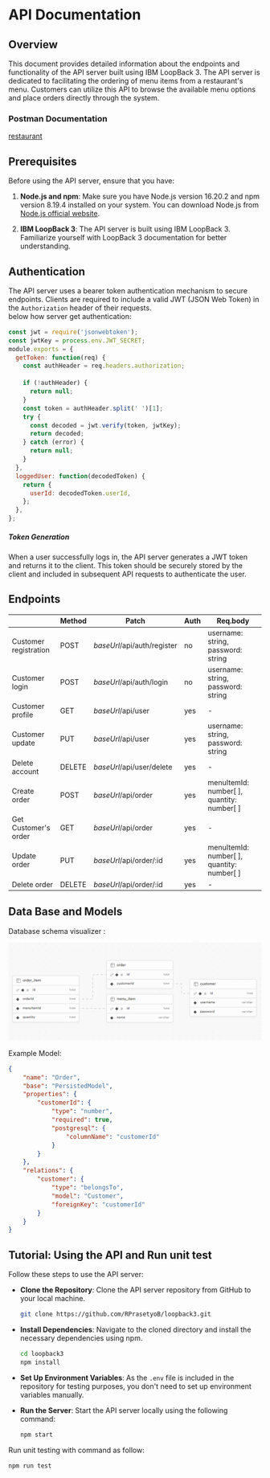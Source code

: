 # API Documentation

## Overview

This document provides detailed information about the endpoints and functionality of the API server built using IBM LoopBack 3.
The API server is dedicated to facilitating the ordering of menu items from a restaurant's menu. Customers can utilize this API to browse the available menu options and place orders directly through the system.

### Postman Documentation

[restaurant](https://documenter.getpostman.com/view/30790473/2sA3Bn5roz)

## Prerequisites

Before using the API server, ensure that you have:

1. **Node.js and npm**: Make sure you have Node.js version 16.20.2 and npm version 8.19.4 installed on your system. You can download Node.js from [Node.js official website](https://nodejs.org/en/download).

2. **IBM LoopBack 3**: The API server is built using IBM LoopBack 3. Familiarize yourself with LoopBack 3 documentation for better understanding.

## Authentication

The API server uses a bearer token authentication mechanism to secure endpoints. Clients are required to include a valid JWT (JSON Web Token) in the `Authorization` header of their requests.
<br>
below how server get authentication:
```javascript
const jwt = require('jsonwebtoken');
const jwtKey = process.env.JWT_SECRET;
module.exports = {
  getToken: function(req) {
    const authHeader = req.headers.authorization;

    if (!authHeader) {
      return null;
    }
    const token = authHeader.split(' ')[1];
    try {
      const decoded = jwt.verify(token, jwtKey);
      return decoded;
    } catch (error) {
      return null;
    }
  },
  loggedUser: function(decodedToken) {
    return {
      userId: decodedToken.userId,
    };
  },
};
```
##### Token Generation

When a user successfully logs in, the API server generates a JWT token and returns it to the client. This token should be securely stored by the client and included in subsequent API requests to authenticate the user.

## Endpoints

|                       | Method | Patch                       | Auth | Req.body                                   |
| --------------------- | ------ | --------------------------- | ---- | ------------------------------------------ |
| Customer registration | POST   | *baseUrl*/api/auth/register | no   | username: string, password: string         |
| Customer login        | POST   | *baseUrl*/api/auth/login    | no   | username: string, password: string         |
| Customer profile      | GET    | *baseUrl*/api/user          | yes  | -                                          |
| Customer update       | PUT    | *baseUrl*/api/user          | yes  | username: string, password: string         |
| Delete account        | DELETE | *baseUrl*/api/user/delete   | yes  | -                                          |
| Create order          | POST   | *baseUrl*/api/order         | yes  | menuItemId: number[ ], quantity: number[ ] |
| Get Customer's order  | GET    | *baseUrl*/api/order         | yes  | -                                          |
| Update order          | PUT    | *baseUrl*/api/order/:id     | yes  | menuItemId: number[ ], quantity: number[ ] |
| Delete order          | DELETE | *baseUrl*/api/order/:id     | yes  | -                                          |

## Data Base and Models

Database schema visualizer :

![](assets/img/README/2024-04-18-13-35-51-image.png)

Example Model:

```json
{
    "name": "Order",
    "base": "PersistedModel",
    "properties": {
        "customerId": {
            "type": "number",
            "required": true,
            "postgresql": {
                "columnName": "customerId"
            }
        }
    },
    "relations": {
        "customer": {
            "type": "belongsTo",
            "model": "Customer",
            "foreignKey": "customerId"
        }
    }
}
```

## Tutorial: Using the API and Run unit test

Follow these steps to use the API server:

- **Clone the Repository**: Clone the API server repository from GitHub to your local machine.
  
  ```bash
  git clone https://github.com/RPrasetyoB/loopback3.git
  ```

- **Install Dependencies**: Navigate to the cloned directory and install the necessary dependencies using npm.
  
  ```bash
  cd loopback3
  npm install
  ```

- **Set Up Environment Variables**: As the `.env` file is included in the repository for testing purposes, you don't need to set up environment variables manually.

- **Run the Server**: Start the API server locally using the following command:
  
  ```bash
  npm start
  ```

Run unit testing with command as follow:

```bash
npm run test
```

